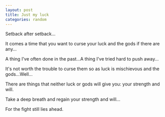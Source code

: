 ```yaml
---
layout: post
title: Just my luck
categories: random
---
```

Setback after setback...

It comes a time that you want to curse your luck and the gods if there are any...

A thing I've often done in the past...A thing I've tried hard to push away...

It's not worth the trouble to curse them so as luck is mischievous and the gods...Well...

There are things that neither luck or gods will give you: your strength and will.

Take a deep breath and regain your strength and will...

For the fight still lies ahead.
